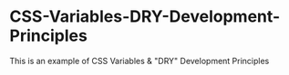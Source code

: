# CSS-Variables-DRY-Development-Principles
This is an example of CSS Variables &amp; "DRY" Development Principles
